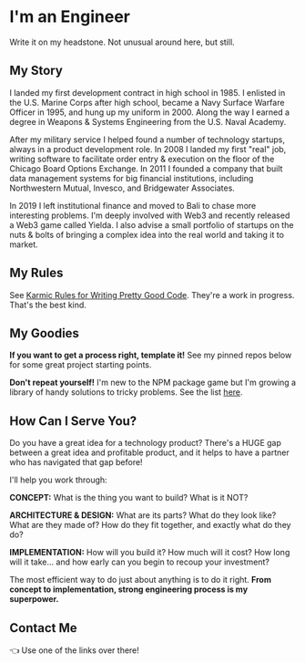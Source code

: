 # I'm an Engineer

Write it on my headstone. Not unusual around here, but still.

## My Story

I landed my first development contract in high school in 1985. I enlisted in the U.S. Marine Corps after high school, became a Navy Surface Warfare Officer in 1995, and hung up my uniform in 2000. Along the way I earned a degree in Weapons & Systems Engineering from the U.S. Naval Academy. 

After my military service I helped found a number of technology startups, always in a product development role. In 2008 I landed my first "real" job, writing software to facilitate order entry & execution on the floor of the Chicago Board Options Exchange. In 2011 I founded a company that built data management systems for big financial institutions, including Northwestern Mutual, Invesco, and Bridgewater Associates.

In 2019 I left institutional finance and moved to Bali to chase more interesting problems. I'm deeply involved with Web3 and recently released a Web3 game called Yielda. I also advise a small portfolio of startups on the nuts & bolts of bringing a complex idea into the real world and taking it to market.

## My Rules

See [Karmic Rules for Writing Pretty Good Code](https://github.com/karmaniverous/rules/). They're a work in progress. That's the best kind.

## My Goodies

**If you want to get a process right, template it!** See my pinned repos below for some great project starting points.

**Don't repeat yourself!** I'm new to the NPM package game but I'm growing a library of handy solutions to tricky problems. See the list [here](https://www.npmjs.com/settings/karmaniverous/packages).

## How Can I Serve You?

Do you have a great idea for a technology product? There's a HUGE gap between a great idea and profitable product, and it helps to have a partner who has navigated that gap before!

I'll help you work through:

**CONCEPT:** What is the thing you want to build? What is it NOT?  

**ARCHITECTURE & DESIGN:** What are its parts? What do they look like? What are they made of? How do they fit together, and exactly what do they do?  

**IMPLEMENTATION:** How will you build it? How much will it cost? How long will it take... and how early can you begin to recoup your investment?  

The most efficient way to do just about anything is to do it right. **From concept to implementation, strong engineering process is my superpower.**

## Contact Me

👈 Use one of the links over there!
